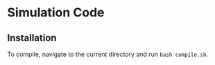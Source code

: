 # Simulation Code

## Installation

To compile, navigate to the current directory and run `bash compile.sh`.

